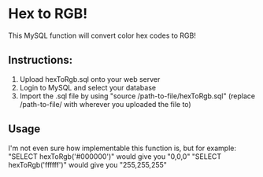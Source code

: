 # Hex to RGB!

This MySQL function will convert color hex codes to RGB!

## Instructions:
1. Upload hexToRgb.sql onto your web server
2. Login to MySQL and select your database
3. Import the .sql file by using "source /path-to-file/hexToRgb.sql" (replace /path-to-file/ with wherever you uploaded the file to)

## Usage
I'm not even sure how implementable this function is, but for example:
"SELECT hexToRgb('#000000')" would give you "0,0,0"
"SELECT hexToRgb('ffffff')" would give you "255,255,255"

